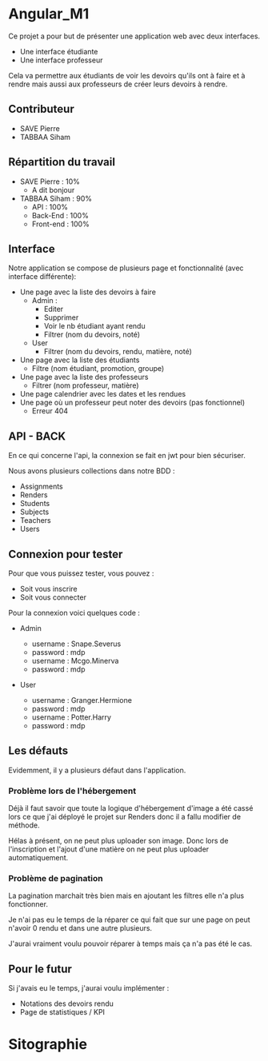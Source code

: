 # Angular_M1

Ce projet a pour but de présenter une application web avec deux interfaces.

* Une interface étudiante
* Une interface professeur

Cela va permettre aux étudiants de voir les devoirs qu'ils ont à faire et à rendre mais aussi aux professeurs de créer leurs devoirs à rendre.

## Contributeur

* SAVE Pierre
* TABBAA Siham

## Répartition du travail

* SAVE Pierre : 10%
  * A dit bonjour
* TABBAA Siham : 90%
  * API : 100%
  * Back-End : 100%
  * Front-end : 100%

## Interface

Notre application se compose de plusieurs page et fonctionnalité (avec interface différente):

* Une page avec la liste des devoirs à faire
  * Admin :
    * Editer
    * Supprimer
    * Voir le nb étudiant ayant rendu
    * Filtrer (nom du devoirs, noté)
  * User
    * Filtrer (nom du devoirs, rendu, matière, noté)
* Une page avec la liste des étudiants
  * Filtre (nom étudiant, promotion, groupe)
* Une page  avec la liste des professeurs
  * Filtrer (nom professeur, matière)
* Une page calendrier avec les dates et les rendues
* Une page où un professeur peut noter des devoirs (pas fonctionnel)
  * Erreur 404

## API - BACK

En ce qui concerne l'api, la connexion se fait en jwt pour bien sécuriser.

Nous avons plusieurs collections dans notre BDD :

* Assignments
* Renders
* Students
* Subjects
* Teachers
* Users

## Connexion pour tester

Pour que vous puissez tester, vous pouvez :

* Soit vous inscrire
* Soit vous connecter

Pour la connexion voici quelques code :

* Admin

  * username : Snape.Severus
  * password : mdp
  * username : Mcgo.Minerva
  * password : mdp
* User

  * username : Granger.Hermione
  * password : mdp
  * username : Potter.Harry
  * password : mdp

## Les défauts

Evidemment, il y a plusieurs défaut dans l'application.

### Problème lors de l'hébergement

Déjà il faut savoir que toute la logique d'hébergement d'image a été cassé lors ce que j'ai déployé le projet sur Renders donc il a fallu modifier de méthode.

Hélas à présent, on ne peut plus uploader son image. Donc lors de l'inscription et l'ajout d'une matière on ne peut plus uploader automatiquement.

### Problème de pagination

La pagination marchait très bien mais en ajoutant les filtres elle n'a plus fonctionner.

Je n'ai pas eu le temps de la réparer ce qui fait que sur une page on peut n'avoir 0 rendu et dans une autre plusieurs.

J'aurai vraiment voulu pouvoir réparer à temps mais ça n'a pas été le cas.

## Pour le futur

Si j'avais eu le temps, j'aurai voulu implémenter :

* Notations des devoirs rendu
* Page de statistiques / KPI

# Sitographie
